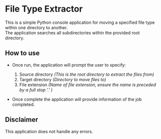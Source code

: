 # File Type Extractor 
This is a simple Python console application for moving a specified file type within one directory to another.  
The application searches all subdirectories within the provided root directory.

## How to use
- Once run, the application will prompt the user to specify:
  1. Source directory _(This is the root directory to extract the files from)_ 
  2. Target directory _(Directory to move files to)_
  3. File extension _(Name of file extension, ensure the name is preceded by a full stop '.' )_ 

- Once complete the application will provide information of the job completed.   

## Disclaimer
This application does not handle any errors. 
